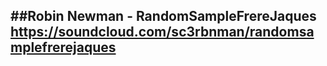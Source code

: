 ##Robin Newman - RandomSampleFrereJaques
https://soundcloud.com/sc3rbnman/randomsamplefrerejaques
---
